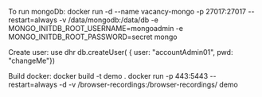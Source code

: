 To run mongoDb:
docker run -d --name vacancy-mongo -p 27017:27017 --restart=always -v /data/mongodb:/data/db -e MONGO_INITDB_ROOT_USERNAME=mongoadmin -e MONGO_INITDB_ROOT_PASSWORD=secret mongo


Create user:
use dhr
db.createUser( { user: "accountAdmin01",
                 pwd: "changeMe"})
                 
                 
                 
Build docker:
docker build -t demo .
docker run -p 443:5443 --restart=always -d -v /browser-recordings:/browser-recordings/ demo
                 
                 
                 
